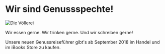 # Wir sind Genussspechte!

![Die Völlerei](Georg_Emanuel_Opiz_Der_Völler_1804.jpg)

Wir essen gerne. Wir trinken gerne. Und wir schreiben gerne!

Unsere neuen Genussreiseführer gibt's ab September 2018 im Handel und im iBooks Store zu kaufen.

